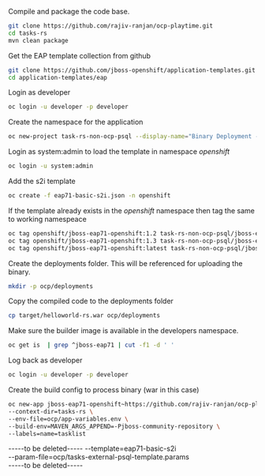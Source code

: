 Compile and package the code base.

```sh
git clone https://github.com/rajiv-ranjan/ocp-playtime.git
cd tasks-rs
mvn clean package 
```

Get the EAP template collection from github 

```sh
git clone https://github.com/jboss-openshift/application-templates.git
cd application-templates/eap
```
Login as developer

```sh
oc login -u developer -p developer
```

Create the namespace for the application

```sh
oc new-project task-rs-non-ocp-psql --display-name="Binary Deployment - Task list management where postgresql resides outside ocp"
```

Login as system:admin to load the template in namespace *openshift* 

```sh 
oc login -u system:admin
```
Add the s2i template

```sh
oc create -f eap71-basic-s2i.json -n openshift
```

If the template already exists in the *openshift* namespace then tag the same to working namespeace

```sh
oc tag openshift/jboss-eap71-openshift:1.2 task-rs-non-ocp-psql/jboss-eap71-openshift:1.2
oc tag openshift/jboss-eap71-openshift:1.3 task-rs-non-ocp-psql/jboss-eap71-openshift:1.3
oc tag openshift/jboss-eap71-openshift:latest task-rs-non-ocp-psql/jboss-eap71-openshift:latest
```
Create the deployments folder. This will be referenced for uploading the binary.

```sh
mkdir -p ocp/deployments
```
Copy the compiled code to the deployments folder

```sh
cp target/helloworld-rs.war ocp/deployments
```

Make sure the builder image is available in the developers namespace.

```sh
oc get is  | grep ^jboss-eap71 | cut -f1 -d ' '
```
Log back as developer

```sh
oc login -u developer -p developer
```
Create the build config to process binary (war in this case)

```sh
oc new-app jboss-eap71-openshift~https://github.com/rajiv-ranjan/ocp-playtime.git#master \
--context-dir=tasks-rs \
--env-file=ocp/app-variables.env \
--build-env=MAVEN_ARGS_APPEND=-Pjboss-community-repository \
--labels=name=tasklist
```

-----to be deleted-----
--template=eap71-basic-s2i \
--param-file=ocp/tasks-external-psql-template.params \
-----to be deleted-----